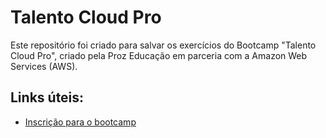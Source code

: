 # Talento Cloud Pro
Este repositório foi criado para salvar os exercícios do Bootcamp "Talento Cloud Pro", criado pela Proz Educação em parceria com a Amazon Web Services (AWS).

## Links úteis:
- [Inscrição para o bootcamp](https://pages.prozeducacao.com.br/lp-proz-tecnologia-talento-cloud)
